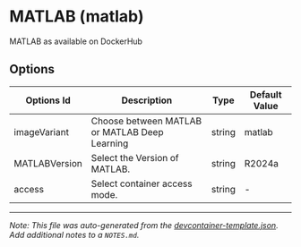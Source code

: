 
# MATLAB (matlab)

MATLAB as available on DockerHub

## Options

| Options Id | Description | Type | Default Value |
|-----|-----|-----|-----|
| imageVariant | Choose between MATLAB or MATLAB Deep Learning | string | matlab |
| MATLABVersion | Select the Version of MATLAB. | string | R2024a |
| access | Select container access mode. | string | - |



---

_Note: This file was auto-generated from the [devcontainer-template.json](https://github.com/prabhakk-mw/devcontainer-templates/blob/main/src/matlab/devcontainer-template.json).  Add additional notes to a `NOTES.md`._
